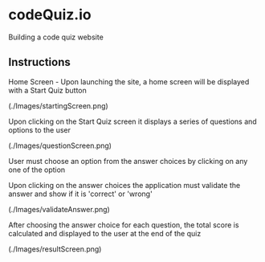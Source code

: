 # codeQuiz.io

Building a code quiz website

## Instructions

Home Screen - Upon launching the site, a home screen will be displayed with a Start Quiz button

(./Images/startingScreen.png)


Upon clicking on the Start Quiz screen it displays a series of questions and options to the user 

(./Images/questionScreen.png)

User must choose an option from the answer choices by clicking on any one of the option

Upon clicking on the answer choices the application must validate the answer and show if it is 'correct' or 'wrong'

(./Images/validateAnswer.png)

After choosing the answer choice for each question, the total score is calculated and displayed to the user at the end of the  quiz

(./Images/resultScreen.png)